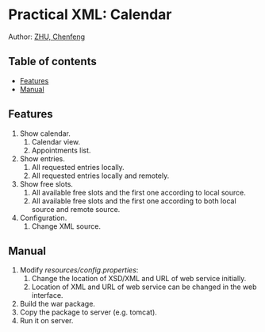 Practical XML: Calendar
==========================

Author: [ZHU, Chenfeng](http://about.me/zhuchenfeng)

## Table of contents

* [Features](#features)
* [Manual](#manual)

## Features

1. Show calendar.
    1. Calendar view.
    2. Appointments list.
2. Show entries.
    1. All requested entries locally.
    2. All requested entries locally and remotely.
3. Show free slots.
    1. All available free slots and the first one according to local source.
    2. All available free slots and the first one according to both local source and remote source.
4. Configuration.
    1. Change XML source.

## Manual

1. Modify _resources/config.properties_:
    1. Change the location of XSD/XML and URL of web service initially.
    2. Location of XML and URL of web service can be changed in the web interface.
2. Build the war package.
3. Copy the package to server (e.g. tomcat).
4. Run it on server.

